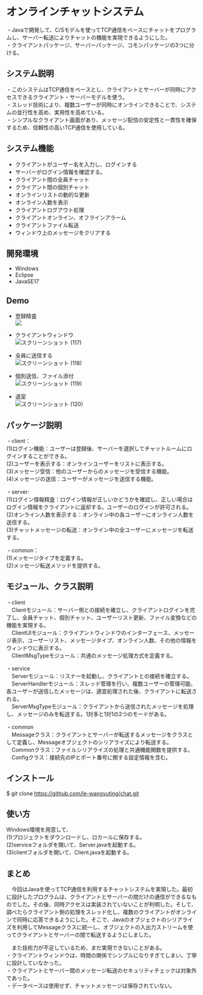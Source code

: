 # オンラインチャットシステム

・Javaで開発して、C/Sモデルを使ってTCP通信をベースにチャットをプログラムし、サーバー転送によりチャットの機能を実現できるようにした。  
・クライアントパッケージ、サーバーパッケージ、コモンパッケージの3つに分ける。

## システム説明
  
 ・このシステムはTCP通信をベースとし、クライアントとサーバーが同時にアクセスできるクライアント・サーバーモデルを使う。  
 ・スレッド技術により、複数ユーザーが同時にオンラインできることで、システムの並行性を高め、実用性を高めている。  
 ・シンプルなクライアント画面があり、メッセージ配信の安定性と一貫性を確保するため、信頼性の高いTCP通信を使用している。

## システム機能  

  - クライアントがユーザー名を入力し、ログインする    
  - サーバーがログイン情報を確認する。  
  - クライアント間の全員チャット  
  - クライアント間の個別チャット  
  - オンラインリストの動的な更新  
  - オンライン人数を表示  
  - クライアントログアウト処理  
  - クライアントオンライン、オフラインアラーム  
  - クライアントファイル転送
  - ウィンドウ上のメッセージをクリアする

## 開発環境
 - Windows
 - Eclipse
 - JavaSE17
  
## Demo 
- 登録精査  
![](https://user-images.githubusercontent.com/108509511/208335136-0af5c656-943a-46c9-877c-41a32d978c37.png)

- クライアントウィンドウ  
![スクリーンショット (117)](https://user-images.githubusercontent.com/108509511/208336893-4fcb8bad-1a47-4050-90ee-d7ee362804c7.png)

- 全員に送信する  
![スクリーンショット (118)](https://user-images.githubusercontent.com/108509511/208336955-043eede5-828d-4f7e-b79a-adcf76a0b84b.png)

- 個別送信、ファイル添付  
![スクリーンショット (119)](https://user-images.githubusercontent.com/108509511/208337125-30696f5b-b5bb-47fc-b0c1-0aebff452cdd.png)

- 退室  
![スクリーンショット (120)](https://user-images.githubusercontent.com/108509511/208337136-bb909ca2-0d61-48ae-85b3-0dd9b0fd0c5d.png)

## パッケージ説明 

・client：    
  (1)ログイン機能：ユーザーは登録後、サーバーを選択してチャットルームにログインすることができる。    
  (2)ユーザーを表示する：オンラインユーザーをリストに表示する。    
  (3)メッセージ受信：他のユーザーからのメッセージを受信する機能。    
  (4)メッセージの送信：ユーザーがメッセージを送信する機能。  
  
・server:  
  (1)ログイン情報精査：ログイン情報が正しいかどうかを確認し、正しい場合はログイン情報をクライアントに返却する。ユーザーのログインが許可される。　　  
  (2)オンライン人数を表示する：オンライン中の各ユーザーにオンライン人数を送信する。  
  (3)チャットメッセージの転送：オンライン中の全ユーザーにメッセージを転送する。  
  
 ・common：  
  (1)メッセージタイプを定義する。  
  (2)メッセージ転送メソッドを提供する。  
  
 
 ## モジュール、クラス説明
・client  
　Clientモジュール：サーバー側との接続を確立し、クライアントログインを完了し、全員チャット、個別チャット、ユーザーリスト更新、ファイル変換などの機能を実現する。  
　ClientUIモジュール：クライアントウィンドウのインターフェース、メッセージ表示、ユーザーリスト、メッセージタイプ、オンライン人数、その他の情報をウィンドウに表示する。  
　ClientMsgTypeモジュール：共通のメッセージ処理方式を定義する。  

・service  
　Serverモジュール：リスナーを起動し、クライアントとの接続を確立する。  
　ServerHandlerモジュール：スレッド管理を行い、複数ユーザーの管理可能、各ユーザーが送信したメッセージは、適宜処理された後、クライアントに転送される。  
　ServerMsgTypeモジュール：クライアントから送信されたメッセージを処理し、メッセージのみを転送する。1対多と1対1の2つのモードがある。  

・common  
　Messageクラス：クライアントとサーバーが転送するメッセージをクラスとして定義し、Messageオブジェクトのシリアライズにより転送する。    
　Commonクラス：ファイルシリアライズの処理と共通機能関数を提供する。  
　Configクラス：接続先のIPとポート番号に関する設定情報を含む。  

## インストール
$ git clone https://github.com/le-wangyuting/chat.git

## 使い方
Windows環境を用意して、  
(1)プロジェクトをダウンロードし、ロカールに保存する。  
(2)serviceフォルダを開いて、Server.javaを起動する。  
(3)clientフォルダを開いて、Client.javaを起動する。

## まとめ  
 　今回はJavaを使ってTCP通信を利用するチャットシステムを実現した。最初に設計したプログラムは、クライアントとサーバーの間だけの通信ができるなものでした。その後、同時アクセスは実装されていないことが判明した。そして、調べたらクライアント側の処理をスレッド化し、複数のクライアントがオンラインで同時に応答できるようにした。そこで、Javaのオブジェクトのシリアライズを利用してMessageクラスに統一し、オブジェクトの入出力ストリームを使ってクライアントとサーバーの間で転送するようにしました。

 　また技術力が不足しているため、まだ実現できないことがある。  
・クライアントウィンドウは、時間の関係でシンプルになりすぎてしまい、丁寧に設計していなかった。  
・クライアントとサーバー間のメッセージ転送のセキュリティチェックは対象外であった。  
・データベースは使用せず、チャットメッセージは保存されていない。    

 
